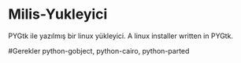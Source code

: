 # Milis-Yukleyici
PYGtk ile yazılmış bir linux yükleyici.
A linux installer written in PYGtk.

#Gerekler
python-gobject, python-cairo, python-parted